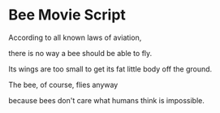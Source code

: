 # Bee Movie Script
  
According to all known laws
of aviation,

there is no way a bee
should be able to fly.

Its wings are too small to get
its fat little body off the ground.

The bee, of course, flies anyway

because bees don't care
what humans think is impossible.
